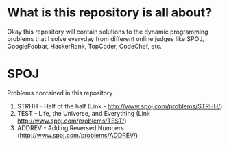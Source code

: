 # What is this repository is all about?
Okay this repository will contain solutions to the dynamic programming problems that I solve everyday from different online judges like SPOJ, GoogleFoobar, HackerRank, TopCoder, CodeChef, etc.


# SPOJ
Problems contained in this repository
1. STRHH - Half of the half (Link - http://www.spoj.com/problems/STRHH/)
2. TEST - Life, the Universe, and Everything (Link http://www.spoj.com/problems/TEST/)
3. ADDREV - Adding Reversed Numbers (http://www.spoj.com/problems/ADDREV/)